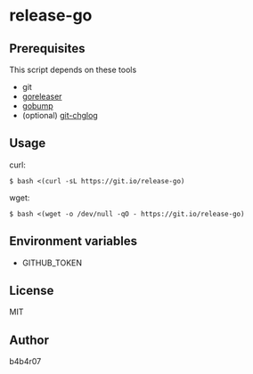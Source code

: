 release-go
==========

## Prerequisites

This script depends on these tools

- git
- [goreleaser](https://github.com/goreleaser/goreleaser)
- [gobump](https://github.com/motemen/gobump)
- (optional) [git-chglog](https://github.com/git-chglog/git-chglog)

## Usage

curl:

```console
$ bash <(curl -sL https://git.io/release-go)
```

wget:

```console
$ bash <(wget -o /dev/null -qO - https://git.io/release-go)
```

## Environment variables

- GITHUB_TOKEN

## License

MIT

## Author

b4b4r07
